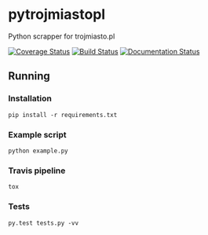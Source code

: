 # pytrojmiastopl
Python scrapper for trojmiasto.pl

[![Coverage Status](https://coveralls.io/repos/github/limebrains/pytrojmiastopl/badge.svg?branch=master)](https://coveralls.io/github/limebrains/pytrojmiastopl?branch=master)
[![Build Status](https://travis-ci.org/limebrains/pyolx.svg?branch=master)](https://travis-ci.org/limebrains/pyolx)
[![Documentation Status](https://readthedocs.org/projects/py-trojmiastopl/badge/?version=latest)](http://py-trojmiastopl.readthedocs.io/en/latest/?badge=latest)

## Running 

### Installation

```
pip install -r requirements.txt
```

### Example script
```
python example.py
```

### Travis pipeline
```
tox
```

### Tests
```
py.test tests.py -vv
```
